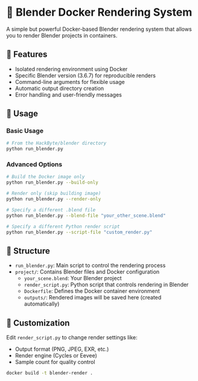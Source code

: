 # 🐳 Blender Docker Rendering System

A simple but powerful Docker-based Blender rendering system that allows you to render Blender projects in containers.

## 🚀 Features

- Isolated rendering environment using Docker
- Specific Blender version (3.6.7) for reproducible renders
- Command-line arguments for flexible usage
- Automatic output directory creation
- Error handling and user-friendly messages

## 🔧 Usage

### Basic Usage

```bash
# From the HackByte/blender directory
python run_blender.py
```

### Advanced Options

```bash
# Build the Docker image only
python run_blender.py --build-only

# Render only (skip building image)
python run_blender.py --render-only

# Specify a different .blend file
python run_blender.py --blend-file "your_other_scene.blend"

# Specify a different Python render script
python run_blender.py --script-file "custom_render.py"
```

## 📁 Structure

- `run_blender.py`: Main script to control the rendering process
- `project/`: Contains Blender files and Docker configuration
  - `your_scene.blend`: Your Blender project
  - `render_script.py`: Python script that controls rendering in Blender
  - `Dockerfile`: Defines the Docker container environment
  - `outputs/`: Rendered images will be saved here (created automatically)

## 🔄 Customization

Edit `render_script.py` to change render settings like:

- Output format (PNG, JPEG, EXR, etc.)
- Render engine (Cycles or Eevee)
- Sample count for quality control

```bash
docker build -t blender-render .
```

